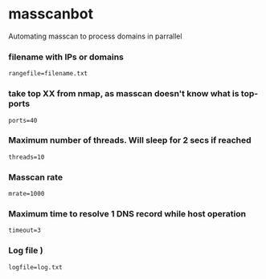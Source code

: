 # masscanbot
Automating masscan to process domains in parrallel

### filename with IPs or domains
```rangefile=filename.txt```

### take top XX from nmap, as masscan doesn't know what is top-ports
```ports=40```

### Maximum number of threads. Will sleep for 2 secs if reached
```threads=10```

### Masscan rate
```mrate=1000```

### Maximum time to resolve 1 DNS record while host operation
```timeout=3```

### Log file )
```logfile=log.txt```
